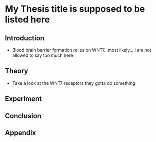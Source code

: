 # My Thesis title is supposed to be listed here     

## Introduction
- Blood brain barrier formation relies on WNT7...most likely....i am not allowed to say too much here

## Theory
- Take a look at the WNT7 receptors they gotta do something 

## Experiment

## Conclusion

## Appendix
